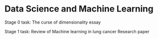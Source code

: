 # Data Science and Machine Learning
Stage 0 task: The curse of dimensionality essay 

Stage 1 task: Review of Machine learning in lung cancer Research paper

